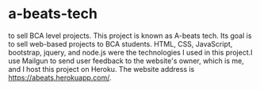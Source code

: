 # a-beats-tech
to sell BCA level projects.
This project is known as A-beats tech. Its goal is to sell web-based projects to BCA students. HTML, CSS, JavaScript, bootstrap, jquery, and node.js were the technologies I used in this project.I use Mailgun to send user feedback to the website's owner, which is me, and I host this project on Heroku. The website address is https://abeats.herokuapp.com/.
